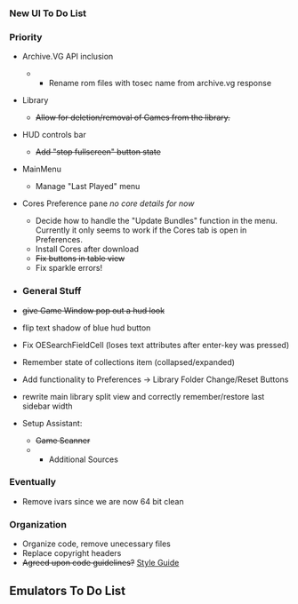 ### New UI To Do List

### Priority
* Archive.VG API inclusion
    * * Rename rom files with tosec name from archive.vg response
* Library
    * <strike>Allow for deletion/removal of Games from the library.</strike>
* HUD controls bar
    * <strike>Add "stop fullscreen" button state</strike>
* MainMenu
    * Manage "Last Played" menu
* Cores Preference pane _no core details for now_
    * Decide how to handle the "Update Bundles" function in the menu. Currently it only seems to work if the Cores tab is open in Preferences.
    * Install Cores after download
    * <strike>Fix buttons in table view</strike>
    * Fix sparkle errors!

* ### General Stuff
* <strike>give Game Window pop out a hud look</strike>
* flip text shadow of blue hud button
* Fix OESearchFieldCell (loses text attributes after enter-key was pressed)
* Remember state of collections item (collapsed/expanded)
* Add functionality to Preferences -> Library Folder Change/Reset Buttons
* rewrite main library split view and correctly remember/restore last sidebar width

* Setup Assistant: 
    * <strike>Game Scanner</strike>
    *    * Additional Sources

### Eventually
* Remove ivars since we are now 64 bit clean

### Organization
* Organize code, remove unecessary files
* Replace copyright headers
* <strike>Agreed upon code guidelines?</strike> [Style Guide](https://github.com/OpenEmu/OpenEmu/wiki/Style-Guide)

## Emulators To Do List